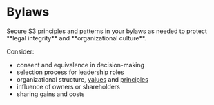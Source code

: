 # Bylaws

<summary>
Secure S3 principles and patterns in your bylaws as needed to protect **legal integrity** and **organizational culture**.
</summary>

Consider:
   
-   consent and equivalence in decision-making
-   selection process for leadership roles
-   organizational structure, [values](glossary:values) and [principles](glossary:principle)
-   influence of owners or shareholders
-   sharing gains and costs
